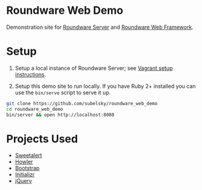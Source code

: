 # Roundware Web Demo

Demonstration site for [Roundware Server](https://github.com/roundware/roundware-server) and [Roundware Web Framework](https://github.com/roundware/roundware-web-framework).

# Setup

1) Setup a local instance of Roundware Server; see [Vagrant setup instructions](https://github.com/roundware/roundware-server#vagrant).

2) Setup this demo site to run locally. If you have Ruby 2+ installed you can use the `bin/serve` script to serve it up.

```bash
git clone https://github.com/subelsky/roundware_web_demo
cd roundware_web_demo
bin/server && open http://localhost:8080
```

# Projects Used

* [Sweetalert](http://t4t5.github.io/sweetalert/)
* [Howler](https://howlerjs.com/)
* [Bootstrap](http://getbootstrap.com/)
* [Initializr](http://www.initializr.com/)
* [jQuery](https://jquery.com/)
